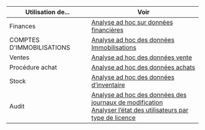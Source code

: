 | Utilisation de... | Voir |
| ------------------- | --- |
| Finances             | [Analyse ad hoc sur données financières](../ad-hoc-analysis-finance.md) |
| COMPTES D'IMMOBILISATIONS        | [Analyse ad hoc des données Immobilisations](../ad-hoc-analysis-fa.md) |
| Ventes               | [Analyse ad hoc des données vente](../ad-hoc-analysis-sales.md) |
| Procédure achat          | [Analyse ad hoc des données achats](../ad-hoc-analysis-purchasing.md) |
| Stock           | [Analyse ad hoc des données d’inventaire](../ad-hoc-analysis-inventory.md) |
| Audit            | [Analyse ad hoc des données des journaux de modification](../across-log-changes.md#analyze-data-in-the-change-log) <br> [Analyser l’état des utilisateurs par type de licence](../ui-how-users-permissions.md#analyze-user-status-by-license-type)
